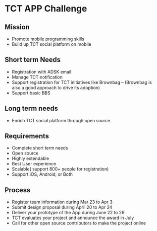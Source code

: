 TCT APP Challenge
=========
Mission
---------
- Promote mobile programming skills
- Build up TCT social platform on mobile

Short term Needs
---------
- Registration with ADSK email
- Manage TCT notification
- Support registration for TCT initiatives like Brownbag – (Brownbag is also a good approach to drive its adoption)
- Support basic BBS

Long term needs
---------
- Enrich TCT social platform through open source.

Requirements
----------
- Complete short term needs
- Open source
- Highly extendable
- Best User experience
- Scalable( support 800+ people for registration)
- Support  iOS, Android, or Both

Process
----------
- Register team information during Mar 23 to Apr 3
- Submit design proposal during April 20 to Apr 24
- Deliver your prototype of the App during June 22 to 26
- TCT evaluates your project and announce the award in July
- Call for other open source contributors to make the project online


